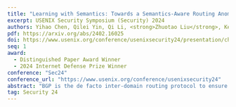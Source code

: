 ```yaml
---
title: "Learning with Semantics: Towards a Semantics-Aware Routing Anomaly Detection System"
excerpt: USENIX Security Symposium (Security) 2024
authors: Yihao Chen, Qilei Yin, Qi Li, <strong>Zhuotao Liu</strong>, Ke Xu, Mingwei Xu, Ziqian Liu, Jianping Wu
pdf: https://arxiv.org/abs/2402.16025
doi: https://www.usenix.org/conference/usenixsecurity24/presentation/chen-yihao
seq: 1
award: 
  - Distinguished Paper Award Winner
  - 2024 Internet Defense Prize Winner
conference: "Sec24"
conference_url: "https://www.usenix.org/conference/usenixsecurity24"
abstract: "BGP is the de facto inter-domain routing protocol to ensure global connectivity of the Internet. However, various reasons, such as deliberate attacks or misconfigurations, could cause BGP routing anomalies. Traditional methods for BGP routing anomaly detection require significant manual investigation of routes by network operators. Although machine learning has been applied to automate the process, prior arts typically impose significant training overhead (such as large-scale data labeling and feature crafting), and only produce uninterpretable results. To address these limitations, this paper presents a routing anomaly detection system centering around a novel network representation learning model named BEAM. The core design of BEAM is to accurately learn the unique properties (defined as routing role) of each Autonomous System (AS) in the Internet by incorporating BGP semantics. As a result, routing anomaly detection, given BEAM, is reduced to a matter of discovering unexpected routing role churns upon observing new route announcements. We implement a prototype of our routing anomaly detection system and extensively evaluate its performance. The experimental results, based on 18 real-world RouteViews datasets containing over 11 billion route announcement records, demonstrate that our system can detect all previously-confirmed routing anomalies, while only introducing at most five false alarms every 180 million route announcements. We also deploy our system at a large ISP to perform real-world detection for one month. During the course of deployment, our system detects 497 true anomalies in the wild with an average of only 1.65 false alarms per day."
tag: Security 24
---
```

